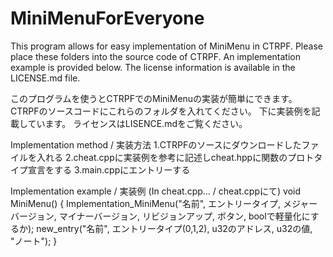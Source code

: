 # MiniMenuForEveryone
This program allows for easy implementation of MiniMenu in CTRPF.
Please place these folders into the source code of CTRPF.
An implementation example is provided below.
The license information is available in the LICENSE.md file.

このプログラムを使うとCTRPFでのMiniMenuの実装が簡単にできます。
CTRPFのソースコードにこれらのフォルダを入れてください。
下に実装例を記載しています。
ライセンスはLISENCE.mdをご覧ください。

Implementation method / 実装方法
1.CTRPFのソースにダウンロードしたファイルを入れる
2.cheat.cppに実装例を参考に記述しcheat.hppに関数のプロトタイプ宣言をする
3.main.cppにエントリーする

Implementation example / 実装例 (In cheat.cpp... / cheat.cppにて)
void MiniMenu() {
  Implementation_MiniMenu("名前", エントリータイプ, メジャーバージョン, マイナーバージョン, リビジョンアップ, ボタン, boolで軽量化にするか);
    new_entry("名前", エントリータイプ(0,1,2), u32のアドレス, u32の値, "ノート");
}
